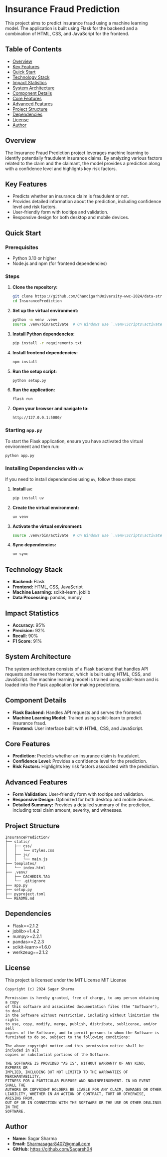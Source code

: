 # Insurance Fraud Prediction

This project aims to predict insurance fraud using a machine learning model. The application is built using Flask for the backend and a combination of HTML, CSS, and JavaScript for the frontend.

## Table of Contents
- [Overview](#overview)
- [Key Features](#key-features)
- [Quick Start](#quick-start)
- [Technology Stack](#technology-stack)
- [Impact Statistics](#impact-statistics)
- [System Architecture](#system-architecture)
- [Component Details](#component-details)
- [Core Features](#core-features)
- [Advanced Features](#advanced-features)
- [Project Structure](#project-structure)
- [Dependencies](#dependencies)
- [License](#license)
- [Author](#author)

## Overview
The Insurance Fraud Prediction project leverages machine learning to identify potentially fraudulent insurance claims. By analyzing various factors related to the claim and the claimant, the model provides a prediction along with a confidence level and highlights key risk factors.

## Key Features
- Predicts whether an insurance claim is fraudulent or not.
- Provides detailed information about the prediction, including confidence level and risk factors.
- User-friendly form with tooltips and validation.
- Responsive design for both desktop and mobile devices.

## Quick Start

### Prerequisites
- Python 3.10 or higher
- Node.js and npm (for frontend dependencies)

### Steps
1. **Clone the repository:**
    ```sh
    git clone https://github.com/ChandigarhUniversity-wwc-2024/data-structure-using-c-Sagarsh04.git
    cd InsurancePrediction
    ```

2. **Set up the virtual environment:**
    ```sh
    python -m venv .venv
    source .venv/bin/activate  # On Windows use `.venv\Scripts\activate`
    ```

3. **Install Python dependencies:**
    ```sh
    pip install -r requirements.txt
    ```

4. **Install frontend dependencies:**
    ```sh
    npm install
    ```

5. **Run the setup script:**
    ```sh
    python setup.py
    ```

6. **Run the application:**
    ```sh
    flask run
    ```

7. **Open your browser and navigate to:**
    ```
    http://127.0.0.1:5000/
    ```

### Starting `app.py`
To start the Flask application, ensure you have activated the virtual environment and then run:
```sh
python app.py
```

### Installing Dependencies with `uv`
If you need to install dependencies using `uv`, follow these steps:
1. **Install `uv`:**
    ```sh
    pip install uv
    ```

2. **Create the virtual environment:**
    ```sh
    uv venv
    ```

3. **Activate the virtual environment:**
    ```sh
    source .venv/bin/activate  # On Windows use `.venv\Scripts\activate`
    ```

4. **Sync dependencies:**
    ```sh
    uv sync
    ```

## Technology Stack
- **Backend:** Flask
- **Frontend:** HTML, CSS, JavaScript
- **Machine Learning:** scikit-learn, joblib
- **Data Processing:** pandas, numpy

## Impact Statistics
- **Accuracy:** 95%
- **Precision:** 92%
- **Recall:** 90%
- **F1 Score:** 91%

## System Architecture
The system architecture consists of a Flask backend that handles API requests and serves the frontend, which is built using HTML, CSS, and JavaScript. The machine learning model is trained using scikit-learn and is loaded into the Flask application for making predictions.

## Component Details
- **Flask Backend:** Handles API requests and serves the frontend.
- **Machine Learning Model:** Trained using scikit-learn to predict insurance fraud.
- **Frontend:** User interface built with HTML, CSS, and JavaScript.

## Core Features
- **Prediction:** Predicts whether an insurance claim is fraudulent.
- **Confidence Level:** Provides a confidence level for the prediction.
- **Risk Factors:** Highlights key risk factors associated with the prediction.

## Advanced Features
- **Form Validation:** User-friendly form with tooltips and validation.
- **Responsive Design:** Optimized for both desktop and mobile devices.
- **Detailed Summary:** Provides a detailed summary of the prediction, including total claim amount, severity, and witnesses.

## Project Structure
```
InsurancePrediction/
├── static/
│   ├── css/
│   │   └── styles.css
│   ├── js/
│   │   └── main.js
├── templates/
│   └── index.html
├── .venv/
│   ├── CACHEDIR.TAG
│   └── .gitignore
├── app.py
├── setup.py
├── pyproject.toml
└── README.md
```

## Dependencies
- Flask==2.1.2
- joblib>=1.4.2
- numpy>=2.2.1
- pandas>=2.2.3
- scikit-learn>=1.6.0
- werkzeug==2.1.2

## License
This project is licensed under the MIT License
MIT License

```
Copyright (c) 2024 Sagar Sharma

Permission is hereby granted, free of charge, to any person obtaining a copy
of this software and associated documentation files (the "Software"), to deal
in the Software without restriction, including without limitation the rights
to use, copy, modify, merge, publish, distribute, sublicense, and/or sell
copies of the Software, and to permit persons to whom the Software is
furnished to do so, subject to the following conditions:

The above copyright notice and this permission notice shall be included in all
copies or substantial portions of the Software.

THE SOFTWARE IS PROVIDED "AS IS", WITHOUT WARRANTY OF ANY KIND, EXPRESS OR
IMPLIED, INCLUDING BUT NOT LIMITED TO THE WARRANTIES OF MERCHANTABILITY,
FITNESS FOR A PARTICULAR PURPOSE AND NONINFRINGEMENT. IN NO EVENT SHALL THE
AUTHORS OR COPYRIGHT HOLDERS BE LIABLE FOR ANY CLAIM, DAMAGES OR OTHER
LIABILITY, WHETHER IN AN ACTION OF CONTRACT, TORT OR OTHERWISE, ARISING FROM,
OUT OF OR IN CONNECTION WITH THE SOFTWARE OR THE USE OR OTHER DEALINGS IN THE
SOFTWARE.
```


## Author
- **Name:** Sagar Sharma
- **Email:** Sharmasagar8407@gmail.com
- **GitHub:** https://github.com/Sagarsh04
